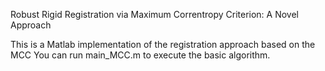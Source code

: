  Robust Rigid Registration via Maximum Correntropy Criterion: A Novel Approach



This is a Matlab implementation of the registration approach based on the MCC
You can run main_MCC.m to execute the basic algorithm.
